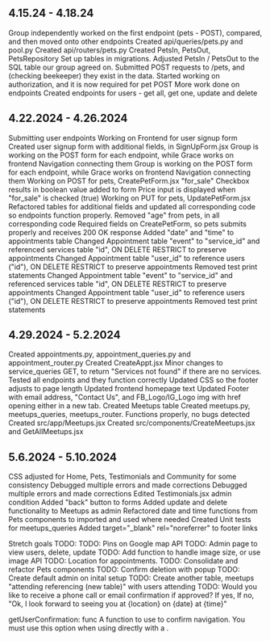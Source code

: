 ## 4.15.24 - 4.18.24
Group independently worked on the first endpoint (pets - POST), compared, and then moved onto other endpoints
Created api/queries/pets.py and pool.py
Created api/routers/pets.py
Created PetsIn, PetsOut, PetsRepository
Set up tables in migrations. Adjusted PetsIn / PetsOut to the SQL table our group agreed on.
Submitted POST requests to /pets, and (checking beekeeper) they exist in the data.
Started working on authorization, and it is now required for pet POST
More work done on endpoints
Created endpoints for users - get all, get one, update and delete


## 4.22.2024 - 4.26.2024
Submitting user endpoints
Working on Frontend for user signup form
Created user signup form with additional fields, in SignUpForm.jsx
Group is working on the POST form for each endpoint, while Grace works on frontend Navigation connecting them
Group is working on the POST form for each endpoint, while Grace works on frontend Navigation connecting them
Working on POST for pets, CreatePetForm.jsx
"for_sale" Checkbox results in boolean value added to form
Price input is displayed when "for_sale" is checked (true)
Working on PUT for pets, UpdatePetForm.jsx
Refactored tables for additional fields and updated all corresponding code so endpoints function properly.
Removed "age" from pets, in all corresponding code
Required fields on CreatePetForm, so pets submits properly and receives 200 OK response
Added "date" and "time" to appointments table
Changed Appointment table "event" to "service_id" and referenced services table "id", ON DELETE RESTRICT to preserve appointments
Changed Appointment table "user_id" to reference users ("id"), ON DELETE RESTRICT to preserve appointments
Removed test print statements
Changed Appointment table "event" to "service_id" and referenced services table "id", ON DELETE RESTRICT to preserve appointments
Changed Appointment table "user_id" to reference users ("id"), ON DELETE RESTRICT to preserve appointments
Removed test print statements


## 4.29.2024 - 5.2.2024
Created appointments.py, appointment_queries.py and appointment_router.py
Created CreateAppt.jsx
Minor changes to service_queries GET, to return "Services not found" if there are no services.
Tested all endpoints and they function correctly
Updated CSS so the footer adjusts to page length
Updated frontend homepage text
Updated Footer with email address, "Contact Us", and FB_Logo/IG_Logo img with href opening either in a new tab.
Created Meetups table
Created meetups.py, meetups_queries, meetups_router. Functions properly, no bugs detected
Created src/app/Meetups.jsx
Created src/components/CreateMeetups.jsx and GetAllMeetups.jsx


## 5.6.2024 - 5.10.2024
CSS adjusted for Home, Pets, Testimonials and Community for some consistency
Debugged multiple errors and made corrections
Debugged multiple errors and made corrections
Edited Testimonials.jsx  admin condition
Added "back" button to forms
Added update and delete functionality to Meetups as admin
Refactored date and time functions from Pets components to imported and used where needed
Created Unit tests for meetups_queries
Added target="_blank" rel="noreferrer" to footer links


Stretch goals TODO:
TODO: Pins on Google map API
TODO: Admin page to view users, delete, update
TODO: Add function to handle image size, or use image API
TODO: Location for appointments.
TODO: Consolidate and refactor Pets components
TODO: Confirm deletion with popup
TODO: Create default admin on inital setup
TODO: Create another table, meetups "attending referencing (new table)" with users attending
TODO: Would you like to receive a phone call or email confirmation if approved?
    If yes,
    If no, "Ok, I look forward to seeing you at {location} on {date} at {time}"

getUserConfirmation: func
A function to use to confirm navigation. You must use this option when using <MemoryRouter> directly with a <Prompt>.
